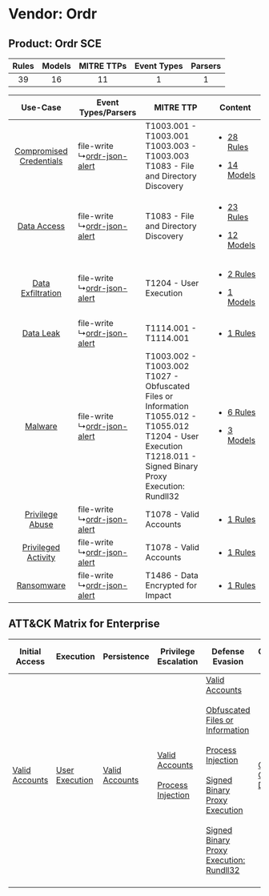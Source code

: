 Vendor: Ordr
============
Product: Ordr SCE
-----------------
| Rules | Models | MITRE TTPs | Event Types | Parsers |
|:-----:|:------:|:----------:|:-----------:|:-------:|
|  39   |   16   |     11     |      1      |    1    |

|    Use-Case    | Event Types/Parsers    | MITRE TTP    | Content    |
|:----:| ---- | ---- | ---- |
| [Compromised Credentials](../../../UseCases/uc_compromised_credentials.md) |  file-write<br> ↳[ordr-json-alert](Ps/pC_ordrjsonalert.md)<br> | T1003.001 - T1003.001<br>T1003.003 - T1003.003<br>T1083 - File and Directory Discovery<br>    | [<ul><li>28 Rules</li></ul><ul><li>14 Models</li></ul>](RM/r_m_ordr_ordr_sce_Compromised_Credentials.md) |
|    [Data Access](../../../UseCases/uc_data_access.md)    |  file-write<br> ↳[ordr-json-alert](Ps/pC_ordrjsonalert.md)<br> | T1083 - File and Directory Discovery<br>    | [<ul><li>23 Rules</li></ul><ul><li>12 Models</li></ul>](RM/r_m_ordr_ordr_sce_Data_Access.md)    |
|       [Data Exfiltration](../../../UseCases/uc_data_exfiltration.md)       |  file-write<br> ↳[ordr-json-alert](Ps/pC_ordrjsonalert.md)<br> | T1204 - User Execution<br>    | [<ul><li>2 Rules</li></ul><ul><li>1 Models</li></ul>](RM/r_m_ordr_ordr_sce_Data_Exfiltration.md)         |
|    [Data Leak](../../../UseCases/uc_data_leak.md)    |  file-write<br> ↳[ordr-json-alert](Ps/pC_ordrjsonalert.md)<br> | T1114.001 - T1114.001<br>    | [<ul><li>1 Rules</li></ul>](RM/r_m_ordr_ordr_sce_Data_Leak.md)    |
|    [Malware](../../../UseCases/uc_malware.md)    |  file-write<br> ↳[ordr-json-alert](Ps/pC_ordrjsonalert.md)<br> | T1003.002 - T1003.002<br>T1027 - Obfuscated Files or Information<br>T1055.012 - T1055.012<br>T1204 - User Execution<br>T1218.011 - Signed Binary Proxy Execution: Rundll32<br> | [<ul><li>6 Rules</li></ul><ul><li>3 Models</li></ul>](RM/r_m_ordr_ordr_sce_Malware.md)    |
|         [Privilege Abuse](../../../UseCases/uc_privilege_abuse.md)         |  file-write<br> ↳[ordr-json-alert](Ps/pC_ordrjsonalert.md)<br> | T1078 - Valid Accounts<br>    | [<ul><li>1 Rules</li></ul>](RM/r_m_ordr_ordr_sce_Privilege_Abuse.md)    |
|     [Privileged Activity](../../../UseCases/uc_privileged_activity.md)     |  file-write<br> ↳[ordr-json-alert](Ps/pC_ordrjsonalert.md)<br> | T1078 - Valid Accounts<br>    | [<ul><li>1 Rules</li></ul>](RM/r_m_ordr_ordr_sce_Privileged_Activity.md)    |
|    [Ransomware](../../../UseCases/uc_ransomware.md)    |  file-write<br> ↳[ordr-json-alert](Ps/pC_ordrjsonalert.md)<br> | T1486 - Data Encrypted for Impact<br>    | [<ul><li>1 Rules</li></ul>](RM/r_m_ordr_ordr_sce_Ransomware.md)    |

ATT&CK Matrix for Enterprise
----------------------------
| Initial Access                                                      | Execution                                                           | Persistence                                                         | Privilege Escalation                                                                                                                      | Defense Evasion                                                                                                                                                                                                                                                                                                                                                                                                 | Credential Access                                                          | Discovery                                                                         | Lateral Movement | Collection                                                            | Command and Control | Exfiltration | Impact                                                                         |
| ------------------------------------------------------------------- | ------------------------------------------------------------------- | ------------------------------------------------------------------- | ----------------------------------------------------------------------------------------------------------------------------------------- | --------------------------------------------------------------------------------------------------------------------------------------------------------------------------------------------------------------------------------------------------------------------------------------------------------------------------------------------------------------------------------------------------------------- | -------------------------------------------------------------------------- | --------------------------------------------------------------------------------- | ---------------- | --------------------------------------------------------------------- | ------------------- | ------------ | ------------------------------------------------------------------------------ |
| [Valid Accounts](https://attack.mitre.org/techniques/T1078)<br><br> | [User Execution](https://attack.mitre.org/techniques/T1204)<br><br> | [Valid Accounts](https://attack.mitre.org/techniques/T1078)<br><br> | [Valid Accounts](https://attack.mitre.org/techniques/T1078)<br><br>[Process Injection](https://attack.mitre.org/techniques/T1055)<br><br> | [Valid Accounts](https://attack.mitre.org/techniques/T1078)<br><br>[Obfuscated Files or Information](https://attack.mitre.org/techniques/T1027)<br><br>[Process Injection](https://attack.mitre.org/techniques/T1055)<br><br>[Signed Binary Proxy Execution](https://attack.mitre.org/techniques/T1218)<br><br>[Signed Binary Proxy Execution: Rundll32](https://attack.mitre.org/techniques/T1218/011)<br><br> | [OS Credential Dumping](https://attack.mitre.org/techniques/T1003)<br><br> | [File and Directory Discovery](https://attack.mitre.org/techniques/T1083)<br><br> |                  | [Email Collection](https://attack.mitre.org/techniques/T1114)<br><br> |                     |              | [Data Encrypted for Impact](https://attack.mitre.org/techniques/T1486)<br><br> |